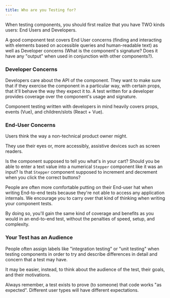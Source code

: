 ```yaml
---
title: Who are you Testing for?
---
```


When testing components, you should first realize that you have TWO kinds users:
End Users and Developers.

A good component test covers End User concerns (finding and interacting with
elements based on accessible queries and human-readable text) as well as
Developer concerns (What is the component's signature? Does it have any "output"
when used in conjunction with other components?).

### Developer Concerns

Developers care about the API of the component. They want to make sure that if
they exercise the component in a particular way, with certain props, that it'll
behave the way they expect it to. A test written for a developer provides
coverage over the component's usage and signature.

Component testing written with developers in mind heavily covers props, events
(Vue), and children/slots (React + Vue).

### End-User Concerns

Users think the way a non-technical product owner might.

They use their eyes or, more accessibly, assistive devices such as screen
readers.

Is the component supposed to tell you what's in your cart? Should you be able to
enter a text value into a numerical `Stepper` component like it was an input? Is
that `Stepper` component supposed to increment and decrement when you click the
correct buttons?

People are often more comfortable putting on their End-user hat when writing
End-to-end tests because they're not able to access any application internals.
We encourage you to carry over that kind of thinking when writing your component
tests.

By doing so, you'll gain the same kind of coverage and benefits as you would in
an end-to-end test, without the penalties of speed, setup, and complexity.

### Your Test has an Audience

People often assign labels like "integration testing" or "unit testing" when
testing components in order to try and describe differences in detail and
concern that a test may have.

<!-- Meh: For example, should I test to make sure that calling `setProps` twice triggers a particular component's lifecycle event? (Answer: Not unless you have a very good reason. That's an implementation detail.) -->

It may be easier, instead, to think about the audience of the test, their goals,
and their motivations.

Always remember, a test exists to prove (to someone) that code works "as
expected". Different user types will have different expectations.
